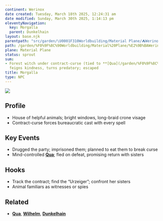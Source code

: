 ```yaml
---
continent: Werinox
date created: Tuesday, March 18th 2025, 12:24:31 am
date modified: Sunday, March 30th 2025, 1:14:13 pm
eleventyNavigation:
  key: Morgalla
  parent: Dunkelhain
layout: base.njk
parentpath: "src/garden/\U0001F310Worldbuilding/Material Plane/⛺Werinox/Regions/Dunkelhain/Dunkelhain.md"
path: /garden/%F0%9F%8C%90Worldbuilding/Material%20Plane/%E2%9B%BAWerinox/Regions/Dunkelhain/Morgalla/
plane: Material Plane
status: sprout
sum:
- Forest witch under contract-curse (tied to **[Qua](/garden/%F0%9F%8C%90Worldbuilding/Material%20Plane/%E2%9B%BAWerinox/Factions/Kleine%20Gestalten/Qua)**);
  feigns kindness, turns predatory; escaped
title: Morgalla
type: NPC
---
```


![](/static/Morgalla.png)

## Profile
- House of helpful animals; bright windows, long-braid crone visage
- Contract-curse forces bureaucratic cast with every spell

## Key Events
- Drugged the party; imprisoned them; planned to eat them to break curse
- Mind-controlled **[Qua](/garden/%F0%9F%8C%90Worldbuilding/Material%20Plane/%E2%9B%BAWerinox/Factions/Kleine%20Gestalten/Qua)**; fled on defeat, promising return with sisters

## Hooks
- Track the contract; find the “Urzeiger”; confront her sisters
- Animal familiars as witnesses or spies

## Related
- **[Qua](/garden/%F0%9F%8C%90Worldbuilding/Material%20Plane/%E2%9B%BAWerinox/Factions/Kleine%20Gestalten/Qua)**, **[Wilhelm](/garden/%F0%9F%8C%90Worldbuilding/Material%20Plane/%E2%9B%BAWerinox/Regions/Dunkelhain/Wilhelm)**, **[Dunkelhain](/garden/%F0%9F%8C%90Worldbuilding/Material%20Plane/%E2%9B%BAWerinox/Regions/Dunkelhain)**
